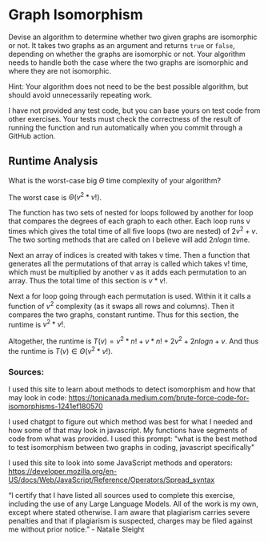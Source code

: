 # Graph Isomorphism

Devise an algorithm to determine whether two given graphs are isomorphic or not.
It takes two graphs as an argument and returns `true` or `false`, depending on
whether the graphs are isomorphic or not. Your algorithm needs to handle both
the case where the two graphs are isomorphic and where they are not isomorphic.

Hint: Your algorithm does not need to be the best possible algorithm, but should
avoid unnecessarily repeating work.

I have not provided any test code, but you can base yours on test code from
other exercises. Your tests must check the correctness of the result of running
the function and run automatically when you commit through a GitHub action.

## Runtime Analysis

What is the worst-case big $\Theta$ time complexity of your algorithm?

The worst case is $\Theta(v^2 * v!)$.

The function has two sets of nested for loops followed by another for loop that compares the degrees of each graph to each other. Each loop runs v times which gives the total time of all five loops (two are nested) of $2v^2 + v$. The two sorting methods that are called on I believe will add $2nlogn$ time. 

Next an array of indices is created with takes v time. Then a function that generates all the permutations of that array is called which takes v! time, which must be multiplied by another v as it adds each permutation to an array. Thus the total time of this section is $v*v!$.

Next a for loop going through each permutation is used. Within it it calls a function of $v^2$ complexity (as it swaps all rows and columns). Then it compares the two graphs, constant runtime. Thus for this section, the runtime is $v^2 * v!$. 

Altogether, the runtime is $T(v) = v^2 * n! + v * n! + 2v^2 + 2nlogn + v$. And thus the runtime is $T(v) ∈ \Theta(v^2 * v!)$.


### Sources:

I used this site to learn about methods to detect isomorphism and how that may look in code: https://tonicanada.medium.com/brute-force-code-for-isomorphisms-1241ef180570

I used chatgpt to figure out which method was best for what I needed and how some of that may look in javascript. My functions have segments of code from what was provided. I used this prompt: "what is the best method to test isomorphism between two graphs in coding, javascript specifically"

I used this site to look into some JavaScript methods and operators: https://developer.mozilla.org/en-US/docs/Web/JavaScript/Reference/Operators/Spread_syntax

“I certify that I have listed all sources used to complete this exercise, including the use of any Large Language Models. All of the work is my own, except where stated otherwise. I am aware that plagiarism carries severe penalties and that if plagiarism is suspected, charges may be filed against me without prior notice.” - Natalie Sleight
